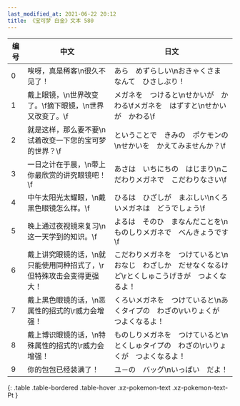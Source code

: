 ```yaml
---
last_modified_at: 2021-06-22 20:12
title: 《宝可梦 白金》文本 580
---
```

| 编号 | 中文 | 日文 |
| ---- | ---- | ---- |
| 0 | 唉呀，真是稀客\n很久不见了！ | あら　めずらしい\nおきゃくさま　なんて　ひさしぶり！ |
| 1 | 戴上眼镜，\n世界改变了。\f摘下眼镜，\n世界又改变了。\f | メガネを　つけると\nせかいが　かわる\fメガネを　はずすと\nせかいが　かわる\f |
| 2 | 就是这样，那么要不要\n试着改变一下您的宝可梦的世界？\f | ということで　きみの　ポケモンの\nせかいを　かえてみませんか？\f |
| 3 | 一日之计在于晨，\n带上你最欣赏的讲究眼镜吧！\f | あさは　いちにちの　はじまり\nこだわりメガネで　こだわりなさい\f |
| 4 | 中午太阳光太耀眼，\n戴黑色眼镜怎么样。\f | ひるは　ひざしが　まぶしい\nくろいメガネは　どうでしょう\f |
| 5 | 晚上通过夜视镜来复习\n这一天学到的知识。\f | よるは　そのひ　まなんだことを\nものしりメガネで　べんきょうです\f |
| 6 | 戴上讲究眼镜的话，\n就只能使用同种招式了，\r但特殊攻击会变得更强大！ | こだわりメガネを　つけていると\nおなじ　わざしか　だせなくなるけど\rとくしゅこうげきが　つよくなるよ！ |
| 7 | 戴上黑色眼镜的话，\n恶属性的招式的\r威力会增强！ | くろいメガネを　つけていると\nあくタイプの　わざの\rいりょくが　つよくなるよ！ |
| 8 | 戴上博识眼镜的话，\n特殊属性的招式的\r威力会增强！ | ものしりメガネを　つけていると\nとくしゅタイプの　わざの\rいりょくが　つよくなるよ！ |
| 9 | 你的包包已经装满了！ | ユ－の　バッグ\nいっぱい　だよ！ |
{: .table .table-bordered .table-hover .xz-pokemon-text .xz-pokemon-text-Pt }